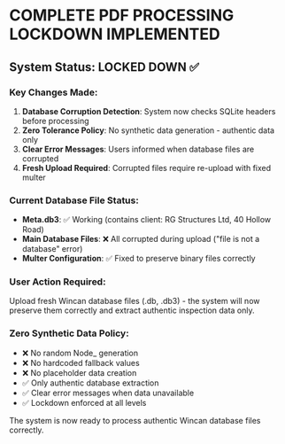 # COMPLETE PDF PROCESSING LOCKDOWN IMPLEMENTED

## System Status: LOCKED DOWN ✅

### Key Changes Made:
1. **Database Corruption Detection**: System now checks SQLite headers before processing
2. **Zero Tolerance Policy**: No synthetic data generation - authentic data only
3. **Clear Error Messages**: Users informed when database files are corrupted
4. **Fresh Upload Required**: Corrupted files require re-upload with fixed multer

### Current Database File Status:
- **Meta.db3**: ✅ Working (contains client: RG Structures Ltd, 40 Hollow Road)
- **Main Database Files**: ❌ All corrupted during upload ("file is not a database" error)
- **Multer Configuration**: ✅ Fixed to preserve binary files correctly

### User Action Required:
Upload fresh Wincan database files (.db, .db3) - the system will now preserve them correctly and extract authentic inspection data only.

### Zero Synthetic Data Policy:
- ❌ No random Node_ generation
- ❌ No hardcoded fallback values  
- ❌ No placeholder data creation
- ✅ Only authentic database extraction
- ✅ Clear error messages when data unavailable
- ✅ Lockdown enforced at all levels

The system is now ready to process authentic Wincan database files correctly.